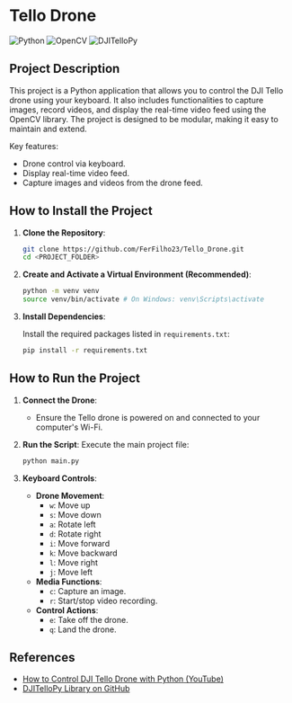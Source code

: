 # Tello Drone

![Python](https://img.shields.io/badge/Python-3.10.x-blue?logo=python&logoColor=white)
![OpenCV](https://img.shields.io/badge/OpenCV-4.x-green?logo=opencv&logoColor=white)
![DJITelloPy](https://img.shields.io/badge/DJITelloPy-2.x-orange)

## Project Description

This project is a Python application that allows you to control the DJI Tello drone using your keyboard. It also includes functionalities to capture images, record videos, and display the real-time video feed using the OpenCV library. The project is designed to be modular, making it easy to maintain and extend.

Key features:

- Drone control via keyboard.
- Display real-time video feed.
- Capture images and videos from the drone feed.

## How to Install the Project

1. **Clone the Repository**:

   ```bash
   git clone https://github.com/FerFilho23/Tello_Drone.git
   cd <PROJECT_FOLDER>
   ```

2. **Create and Activate a Virtual Environment (Recommended)**:

   ```bash
   python -m venv venv
   source venv/bin/activate # On Windows: venv\Scripts\activate
   ```

3. **Install Dependencies**:

   Install the required packages listed in `requirements.txt`:

   ```bash
   pip install -r requirements.txt
   ```

## How to Run the Project

1. **Connect the Drone**:
   - Ensure the Tello drone is powered on and connected to your computer's Wi-Fi.

2. **Run the Script**:
   Execute the main project file:

   ```bash
   python main.py
   ```

3. **Keyboard Controls**:
   - **Drone Movement**:
     - `w`: Move up
     - `s`: Move down
     - `a`: Rotate left
     - `d`: Rotate right
     - `i`: Move forward
     - `k`: Move backward
     - `l`: Move right
     - `j`: Move left
   - **Media Functions**:
     - `c`: Capture an image.
     - `r`: Start/stop video recording.
   - **Control Actions**:
     - `e`: Take off the drone.
     - `q`: Land the drone.

## References

- [How to Control DJI Tello Drone with Python (YouTube)](https://www.youtube.com/watch?v=LmEcyQnfpDA&t=60s)
- [DJITelloPy Library on GitHub](https://github.com/damiafuentes/DJITelloPy)
